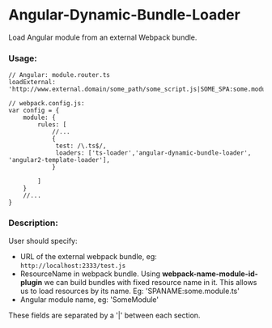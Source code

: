 # Angular-Dynamic-Bundle-Loader

Load Angular module from an external Webpack bundle. 

### Usage:

```
// Angular: module.router.ts
loadExternal: 'http://www.external.domain/some_path/some_script.js|SOME_SPA:some.module.ts|SomeModule'

// webpack.config.js:
var config = {
	module: {
		rules: [
			//...
			{
			 test: /\.ts$/,
			 loaders: ['ts-loader','angular-dynamic-bundle-loader', 'angular2-template-loader'],
			}
        	
		]
	}
	//...
}

```


### Description:

User should specify:

* URL of the external webpack bundle, eg: `http://localhost:2333/test.js`
* ResourceName in webpack bundle. Using **webpack-name-module-id-plugin** we can build bundles with fixed resource name in it. 
  This allows us to load resources by its name. Eg: 'SPANAME:some.module.ts'
* Angular module name, eg: 'SomeModule'

These fields are separated by a '|' between each section.

